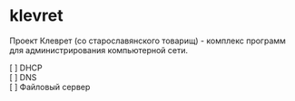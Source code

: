 # klevret

Проект Клеврет (со старославянского товарищ) - комплекс программ для администрирования компьютерной сети.

[ ] DHCP \
[ ] DNS \
[ ] Файловый сервер
